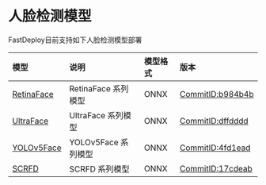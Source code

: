 # 人脸检测模型

FastDeploy目前支持如下人脸检测模型部署

| 模型 | 说明 | 模型格式 | 版本 |
| :--- | :--- | :------- | :--- |
| [RetinaFace](./retinaface) | RetinaFace 系列模型 | ONNX | [CommitID:b984b4b](https://github.com/biubug6/Pytorch_Retinaface/commit/b984b4b) |
| [UltraFace](./ultraface) | UltraFace 系列模型 | ONNX |[CommitID:dffdddd](https://github.com/Linzaer/Ultra-Light-Fast-Generic-Face-Detector-1MB/commit/dffdddd) |
| [YOLOv5Face](./yolov5face) | YOLOv5Face 系列模型 | ONNX | [CommitID:4fd1ead](https://github.com/deepcam-cn/yolov5-face/commit/4fd1ead) |
| [SCRFD](./scrfd) | SCRFD 系列模型 | ONNX | [CommitID:17cdeab](https://github.com/deepinsight/insightface/tree/17cdeab12a35efcebc2660453a8cbeae96e20950) |
